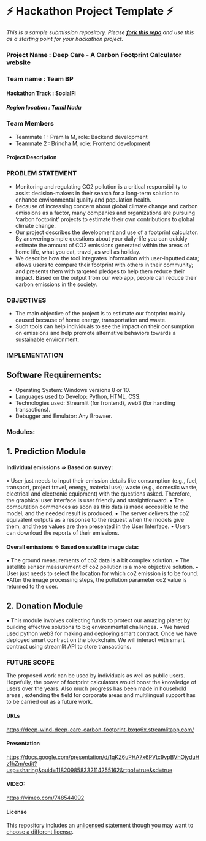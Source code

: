 
# ⚡ Hackathon Project Template ⚡
_This is a sample submission repository.
Please [__fork this repo__](https://help.github.com/articles/fork-a-repo/) and use this as a starting point for your hackathon project._

### Project Name : Deep Care - A Carbon Footprint Calculator website
### Team name : Team BP
#### Hackathon Track : SocialFi

##### Region location : Tamil Nadu

### Team Members
- Teammate 1 : Pramila M, role: Backend development
- Teammate 2 : Brindha M, role: Frontend development

#### Project Description
### PROBLEM STATEMENT
* Monitoring and regulating CO2 pollution is a critical responsibility to assist decision-makers in their search for a long-term solution to enhance environmental quality and population health. 
* Because of increasing concern about global climate change and carbon emissions as a factor, many companies and organizations are pursuing ‘carbon footprint’ projects to estimate their own contributions to global climate change. 
* Our project describes the development and use of a footprint calculator. By answering simple questions about your daily-life you can quickly estimate the amount of CO2 emissions generated within the areas of home life, what you eat, travel, as well as holiday. 
* We describe how the tool integrates information with user-inputted data; allows users to compare their footprint with others in their community; and presents them with targeted pledges to help them reduce their impact. Based on the output from our web app, people can reduce their carbon emissions in the society.

### OBJECTIVES 
* The main objective of the project is to estimate our footprint mainly caused because of home energy, transportation and waste. 
* Such tools can help individuals to see the impact on their consumption on emissions and help promote alternative behaviors towards a sustainable environment.

### IMPLEMENTATION 
## Software Requirements: 
* Operating System: Windows versions 8 or 10.
* Languages used to Develop: Python, HTML, CSS.
* Technologies used: Streamlit (for frontend), web3 (for handling transactions).
* Debugger and Emulator: Any Browser.

### Modules: 
## 1. Prediction Module 
#### Individual emissions => Based on survey: 
• User just needs to input their emission details like consumption (e.g., fuel, transport, project travel, energy, material use); waste (e.g., domestic waste, electrical and electronic equipment) with the questions asked. Therefore, the graphical user interface is user friendly and straightforward. • The computation commences as soon as this data is made accessible to the model, and the needed result is produced. 
• The server delivers the co2 equivalent outputs as a response to the request when the models give them, and these values are then presented in the User Interface. 
• Users can download the reports of their emissions. 
#### Overall emissions => Based on satellite image data: 
• The ground measurements of co2 data is a bit complex solution. 
• The satellite sensor measurement of co2 pollution is a more objective solution. 
• User just needs to select the location for which co2 emission is to be found. •After the image processing steps, the pollution parameter co2 value is returned to the user. 

## 2. Donation Module 
• This module involves collecting funds to protect our amazing planet by building effective solutions to big environmental challenges. 
• We haved used python web3 for making and deploying smart contract. Once we have deployed smart contract on the blockchain. We will interact with smart contract using streamlit API to store transactions.

### FUTURE SCOPE 
The proposed work can be used by individuals as well as public users. Hopefully, the power of footprint calculators would boost the knowledge of users over the years. Also much progress has been made in household areas , extending the field for corporate areas and multilingual support has to be carried out as a future work.

#### URLs
https://deep-wind-deep-care-carbon-footprint-bxgo6x.streamlitapp.com/

#### Presentation
https://docs.google.com/presentation/d/1qKZ6uPHA7x6PVtc9vpBVhOjyduHz1hZm/edit?usp=sharing&ouid=118209858332114255162&rtpof=true&sd=true

#### VIDEO:
https://vimeo.com/748544092


#### License
This repository includes an [unlicensed](http://unlicense.org/) statement though you may want to [choose a different license](https://choosealicense.com/).
